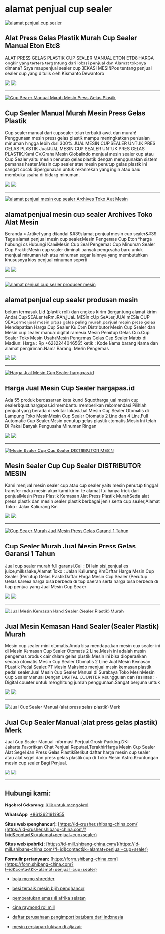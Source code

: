 # alamat penjual cup sealer

<a href="https://swt.shibang-china.com/?l=id&img&k=alamat+penjual+cup+sealer" target="_blank">![alamat penjual cup sealer](http://static.shibang-china.com/all-800x300/155.jpg)</a>

## Alat Press Gelas Plastik Murah Cup Sealer Manual Eton Etd8
ALAT PRESS GELAS PLASTIK CUP SEALER MANUAL ETON ETD8 HARGA ongkir yang tertera tergantung dari lokasi penjual dan Alamat tokonya dimana? Saya maupenjual sealer cup BEKASI MESINPos tentang penjual sealer cup yang ditulis oleh Kismanto Dewantoro


<a href="https://whatsapp.shibangsoft.com/WhatsApp.php" target="_blank" title="WhatsApp">![](http://static.shibang-china.com/icon/whatsapp.png)</a> <a href="https://swt.shibang-china.com/?l=id&icon&k=alamat+penjual+cup+sealer" target="_blank">![](http://static.shibang-china.com/icon/chat-id.png)</a>

---

<a href="https://swt.shibang-china.com/?l=id&img&k=alamat+penjual+cup+sealer" target="_blank">![Cup Sealer Manual Murah Mesin Press Gelas Plastik](http://static.shibang-china.com/all-800x300/1387.jpg)</a>

## Cup Sealer Manual Murah Mesin Press Gelas Plastik
Cup sealer manual dari cupsealer telah terbukti awet dan murah! Penggunaan mesin press gelas plastik mampu meningkatkan penjualan minuman hingga lebih dari 300%.JUAL MESIN CUP SEALER UNTUK PRES GELAS PLASTIK JualJUAL MESIN CUP SEALER UNTUK PRES GELAS PLASTIK.Kami CV.Graha Mesin Globalindo menjual mesin sealer cup atau Cup Sealer yaitu mesin penutup gelas plastik dengan menggunakan sistem pemanas heater.Mesin cup sealer atau mesin penutup gelas plastik ini sangat cocok dipergunakan untuk rekanrekan yang ingin atau baru membuka usaha di bidang minuman.


<a href="https://whatsapp.shibangsoft.com/WhatsApp.php" target="_blank" title="WhatsApp">![](http://static.shibang-china.com/icon/whatsapp.png)</a> <a href="https://swt.shibang-china.com/?l=id&icon&k=alamat+penjual+cup+sealer" target="_blank">![](http://static.shibang-china.com/icon/chat-id.png)</a>

---

<a href="https://swt.shibang-china.com/?l=id&img&k=alamat+penjual+cup+sealer" target="_blank">![alamat penjual mesin cup sealer Archives Toko Alat Mesin](http://static.shibang-china.com/all-800x300/1005.jpg)</a>

## alamat penjual mesin cup sealer Archives Toko Alat Mesin
Beranda » Artikel yang ditandai &#39alamat penjual mesin cup sealer&#39 Tags alamat penjual mesin cup sealer.Mesin Pengemas Cup Eton *harga hubungi cs.Hubungi KamiMesin Cup Seal Pengemas Cup Minuman Sealer Cup PraktisMesin cup sealer diminati banyak pengusaha baru untuk menjual minuman teh atau minuman segar lainnya yang membutuhkan khususnya kios penjual minuman seperti


<a href="https://whatsapp.shibangsoft.com/WhatsApp.php" target="_blank" title="WhatsApp">![](http://static.shibang-china.com/icon/whatsapp.png)</a> <a href="https://swt.shibang-china.com/?l=id&icon&k=alamat+penjual+cup+sealer" target="_blank">![](http://static.shibang-china.com/icon/chat-id.png)</a>

---

<a href="https://swt.shibang-china.com/?l=id&img&k=alamat+penjual+cup+sealer" target="_blank">![alamat penjual cup sealer produsen mesin](http://static.shibang-china.com/all-800x300/621.jpg)</a>

## alamat penjual cup sealer produsen mesin
belum termasuk Lid (plastik roll) dan ongkos kirim (tergantung alamat kirim Anda).Cup SEALer teRmuRAh,jUaL MESin cUp SeALer,JUAl mESIn CUP SEALermenjual mesin press gelas paling murah,penjual mesin press gelas Mendapatkan Harga.Cup Sealer Ku.Com Distributor Mesin Cup Sealer dan Mesin cup sealer manual digital ramesia.Mesin Penutup Gelas Cup.Cup Sealer Toko Mesin UsahaMesin Pengemas Gelas Cup Sealer Matrix di Madiun: Harga : Rp +6282244046565 ketik : Kode Nama barang Nama dan alamat pengiriman.Nama Barang: Mesin Pengemas


<a href="https://whatsapp.shibangsoft.com/WhatsApp.php" target="_blank" title="WhatsApp">![](http://static.shibang-china.com/icon/whatsapp.png)</a> <a href="https://swt.shibang-china.com/?l=id&icon&k=alamat+penjual+cup+sealer" target="_blank">![](http://static.shibang-china.com/icon/chat-id.png)</a>

---

<a href="https://swt.shibang-china.com/?l=id&img&k=alamat+penjual+cup+sealer" target="_blank">![Harga Jual Mesin Cup Sealer hargapas.id](http://static.shibang-china.com/all-800x300/549.jpg)</a>

## Harga Jual Mesin Cup Sealer hargapas.id
Ada 55 produk berdasarkan kata kunci &quotharga jual mesin cup sealer&quot.hargapas.id membantu memberikan rekomendasi Pilihlah penjual yang berada di sekitar lokasiJual Mesin Cup Sealer Otomatis di Lampung Toko MesinMesin Cup Sealer Otomatis 2 Line dan 4 Line.Full Automatic Cup Sealer.Mesin penutup gelas plastik otomatis.Mesin Ini telah Di Pakai Banyak Pengusaha Minuman Ringan


<a href="https://whatsapp.shibangsoft.com/WhatsApp.php" target="_blank" title="WhatsApp">![](http://static.shibang-china.com/icon/whatsapp.png)</a> <a href="https://swt.shibang-china.com/?l=id&icon&k=alamat+penjual+cup+sealer" target="_blank">![](http://static.shibang-china.com/icon/chat-id.png)</a>

---

<a href="https://swt.shibang-china.com/?l=id&img&k=alamat+penjual+cup+sealer" target="_blank">![Mesin Sealer Cup Cup Sealer DISTRIBUTOR MESIN](http://static.shibang-china.com/all-800x300/837.jpg)</a>

## Mesin Sealer Cup Cup Sealer DISTRIBUTOR MESIN
Kami menjual mesin sealer cup atau cup sealer yaitu mesin penutup tinggal transfer maka mesin akan kami kirim ke alamat Itu hanya trick dari penjualMesin Press Plastik Kemasan Alat Press Plastik MurahSedia alat press plastik dan mesin sealer plastik berbagai jenis.serta cup sealer,Alamat Toko : Jalan Kaliurang Km


<a href="https://whatsapp.shibangsoft.com/WhatsApp.php" target="_blank" title="WhatsApp">![](http://static.shibang-china.com/icon/whatsapp.png)</a> <a href="https://swt.shibang-china.com/?l=id&icon&k=alamat+penjual+cup+sealer" target="_blank">![](http://static.shibang-china.com/icon/chat-id.png)</a>

---

<a href="https://swt.shibang-china.com/?l=id&img&k=alamat+penjual+cup+sealer" target="_blank">![Cup Sealer Murah Jual Mesin Press Gelas Garansi 1 Tahun](http://static.shibang-china.com/all-800x300/1530.jpg)</a>

## Cup Sealer Murah Jual Mesin Press Gelas Garansi 1 Tahun
Jual cup sealer murah full garansi.Call : Di lain sisi,penjual es juice,milkshake,Alamat Toko : Jalan Kaliurang KmDaftar Harga Mesin Cup Sealer (Penutup Gelas PlastikDaftar Harga Mesin Cup Sealer (Penutup Gelas karena harga bisa berbeda di tiap daerah serta harga bisa berbeda di tiap penjual yang Jual Mesin Cup Sealer


<a href="https://whatsapp.shibangsoft.com/WhatsApp.php" target="_blank" title="WhatsApp">![](http://static.shibang-china.com/icon/whatsapp.png)</a> <a href="https://swt.shibang-china.com/?l=id&icon&k=alamat+penjual+cup+sealer" target="_blank">![](http://static.shibang-china.com/icon/chat-id.png)</a>

---

<a href="https://swt.shibang-china.com/?l=id&img&k=alamat+penjual+cup+sealer" target="_blank">![Jual Mesin Kemasan Hand Sealer (Sealer Plastik) Murah](http://static.shibang-china.com/all-800x300/459.jpg)</a>

## Jual Mesin Kemasan Hand Sealer (Sealer Plastik) Murah
Mesin cup sealer mini otomatis.Anda bisa mendapatkan mesin cup sealer ini di Mesin Kemasan Cup Sealer Otomatis 2 Line.Mesin ini adalah mesin pengemas produk cair dalam gelas plastik.Mesin ini bisa dioperasikan secara otomatis.Mesin Cup Sealer Otomatis 2 Line Jual Mesin Kemasan PLastik Pedal Sealer.PT Mesin Maksindo menjual mesin kemasan plastik pedal sealer.Jual Mesin Cup Sealer Manual di Surabaya Toko MesinMesin Cup Sealer Manual Dengan DIGITAL COUNTER Keunggulan dan Fasilitas : · Digital counter untuk menghitung jumlah penggunaan.Sangat berguna untuk


<a href="https://whatsapp.shibangsoft.com/WhatsApp.php" target="_blank" title="WhatsApp">![](http://static.shibang-china.com/icon/whatsapp.png)</a> <a href="https://swt.shibang-china.com/?l=id&icon&k=alamat+penjual+cup+sealer" target="_blank">![](http://static.shibang-china.com/icon/chat-id.png)</a>

---

<a href="https://swt.shibang-china.com/?l=id&img&k=alamat+penjual+cup+sealer" target="_blank">![Jual Cup Sealer Manual (alat press gelas plastik) Merk](http://static.shibang-china.com/all-800x300/671.jpg)</a>

## Jual Cup Sealer Manual (alat press gelas plastik) Merk
Jual Cup Sealer Manual Informasi Penjual.Grosir Packing.DKI Jakarta.Favoritkan Chat Penjual Reputasi.TerakhirHarga Mesin Cup Sealer Alat Segel dan Press Gelas PlastikBerikut daftar harga mesin cup sealer atau alat segel dan press gelas plastik cup di Toko Mesin Astro.Keuntungan mesin cup sealer Bagi Penjual.


<a href="https://whatsapp.shibangsoft.com/WhatsApp.php" target="_blank" title="WhatsApp">![](http://static.shibang-china.com/icon/whatsapp.png)</a> <a href="https://swt.shibang-china.com/?l=id&icon&k=alamat+penjual+cup+sealer" target="_blank">![](http://static.shibang-china.com/icon/chat-id.png)</a>

---
## Hubungi kami:

**Ngobrol Sekarang:** [Klik untuk mengobrol](https://swt.shibang-china.com?l=id&contact&k=alamat+penjual+cup+sealer)

**WhatsApp:**  [+8613621919955](https://whatsapp.shibangsoft.com/WhatsApp.php)

**Situs web (penghancur):** [https://id-crusher.shibang-china.com/](https://id-crusher.shibang-china.com/?l=id&contact&k=alamat+penjual+cup+sealer)

**Situs web (pabrik):** [https://id-mill.shibang-china.com/](https://id-mill.shibang-china.com/?l=id&contact&k=alamat+penjual+cup+sealer)

**Formulir pertanyaan:** [https://form.shibang-china.com](https://form.shibang-china.com?l=id&contact&k=alamat+penjual+cup+sealer)

* [baja memo shredder](../31/baja%20memo%20shredder.md)

* [besi terbaik mesin bijih penghancur](../33/besi%20terbaik%20mesin%20bijih%20penghancur.md)

* [pembentukan emas di afrika selatan](../33/pembentukan%20emas%20di%20afrika%20selatan.md)

* [cina raymond rol mill](../32/cina%20raymond%20rol%20mill.md)

* [daftar perusahaan pengimport batubara dari indonesia](../34/daftar%20perusahaan%20pengimport%20batubara%20dari%20indonesia.md)

* [mesin persiapan lukisan di aljazair](../38/mesin%20persiapan%20lukisan%20di%20aljazair.md)